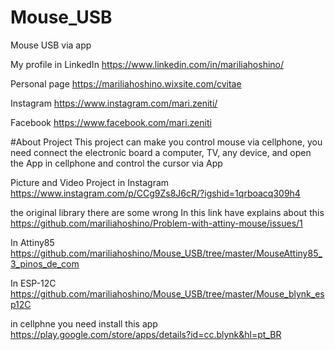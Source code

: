 # Mouse_USB
Mouse USB via app

My profile in LinkedIn
https://www.linkedin.com/in/mariliahoshino/

Personal page
https://mariliahoshino.wixsite.com/cvitae

Instagram
https://www.instagram.com/mari.zeniti/

Facebook
https://www.facebook.com/mari.zeniti

#About Project
This project can make you control mouse via cellphone, you need connect the electronic board a computer, TV, any device, and open the App in cellphone and control the cursor via App

Picture and Video Project in Instagram
https://www.instagram.com/p/CCg9Zs8J6cR/?igshid=1qrboacq309h4

the original library there are some wrong
In this link have explains about this
https://github.com/mariliahoshino/Problem-with-attiny-mouse/issues/1

In Attiny85
https://github.com/mariliahoshino/Mouse_USB/tree/master/MouseAttiny85_3_pinos_de_com

In ESP-12C
https://github.com/mariliahoshino/Mouse_USB/tree/master/Mouse_blynk_esp12C

in cellphne you need install this app
https://play.google.com/store/apps/details?id=cc.blynk&hl=pt_BR
